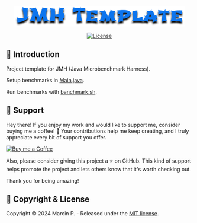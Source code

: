 <p align="center">
    <img src="docs/images/logo.png" alt="JMH Template"/>
</p>

<p align="center">
  <a href="LICENSE" rel="noreferrer">
      <img src="https://img.shields.io/github/license/P-Marcin/jmh-template?label=License&logo=googledocs&logoColor=white" alt="License"/>
  </a>
</p>

## :pushpin: Introduction

Project template for JMH (Java Microbenchmark Harness).

Setup benchmarks in [Main.java](src/main/java/pl/javowiec/jmh/Main.java).

Run benchmarks with [banchmark.sh](benchmark.sh).

## 💖 Support

Hey there! If you enjoy my work and would like to support me, consider buying me a coffee! :slightly_smiling_face: Your contributions help me keep creating, and I truly appreciate every bit of support you offer.

<p>
  <a href="https://www.buymeacoffee.com/p.marcin" rel="noreferrer">
    <img src="https://cdn.buymeacoffee.com/buttons/v2/default-blue.png" alt="Buy me a Coffee" style="height: 40px !important;width: 160px !important;" >
  </a>
</p>

Also, please consider giving this project a ⭐ on GitHub. This kind of support helps promote the project and lets others know that it's worth checking out.

Thank you for being amazing!

## :pushpin: Copyright & License

Copyright © 2024 Marcin P. - Released under the [MIT license](LICENSE).
